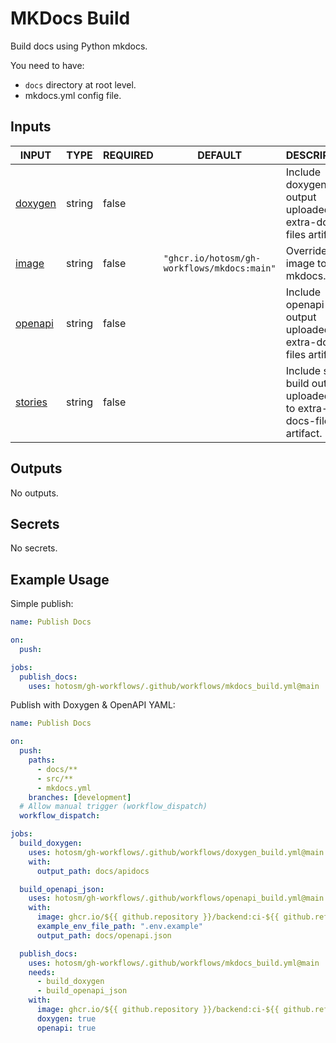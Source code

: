 # MKDocs Build

Build docs using Python mkdocs.

You need to have:

- `docs` directory at root level.
- mkdocs.yml config file.

## Inputs

<!-- AUTO-DOC-INPUT:START - Do not remove or modify this section -->

| INPUT                                                 | TYPE   | REQUIRED | DEFAULT                                     | DESCRIPTION                                                           |
| ----------------------------------------------------- | ------ | -------- | ------------------------------------------- | --------------------------------------------------------------------- |
| <a name="input_doxygen"></a>[doxygen](#input_doxygen) | string | false    |                                             | Include doxygen output uploaded to <br>extra-docs-files artifact.     |
| <a name="input_image"></a>[image](#input_image)       | string | false    | `"ghcr.io/hotosm/gh-workflows/mkdocs:main"` | Override the image to build <br>mkdocs.                               |
| <a name="input_openapi"></a>[openapi](#input_openapi) | string | false    |                                             | Include openapi output uploaded to <br>extra-docs-files artifact.     |
| <a name="input_stories"></a>[stories](#input_stories) | string | false    |                                             | Include story build output uploaded <br>to extra-docs-files artifact. |

<!-- AUTO-DOC-INPUT:END -->

## Outputs

<!-- AUTO-DOC-OUTPUT:START - Do not remove or modify this section -->

No outputs.

<!-- AUTO-DOC-OUTPUT:END -->

## Secrets

<!-- AUTO-DOC-SECRETS:START - Do not remove or modify this section -->

No secrets.

<!-- AUTO-DOC-SECRETS:END -->

## Example Usage

Simple publish:

```yaml
name: Publish Docs

on:
  push:

jobs:
  publish_docs:
    uses: hotosm/gh-workflows/.github/workflows/mkdocs_build.yml@main
```

Publish with Doxygen & OpenAPI YAML:

```yaml
name: Publish Docs

on:
  push:
    paths:
      - docs/**
      - src/**
      - mkdocs.yml
    branches: [development]
  # Allow manual trigger (workflow_dispatch)
  workflow_dispatch:

jobs:
  build_doxygen:
    uses: hotosm/gh-workflows/.github/workflows/doxygen_build.yml@main
    with:
      output_path: docs/apidocs

  build_openapi_json:
    uses: hotosm/gh-workflows/.github/workflows/openapi_build.yml@main
    with:
      image: ghcr.io/${{ github.repository }}/backend:ci-${{ github.ref_name }}
      example_env_file_path: ".env.example"
      output_path: docs/openapi.json

  publish_docs:
    uses: hotosm/gh-workflows/.github/workflows/mkdocs_build.yml@main
    needs:
      - build_doxygen
      - build_openapi_json
    with:
      image: ghcr.io/${{ github.repository }}/backend:ci-${{ github.ref_name }}
      doxygen: true
      openapi: true
```
